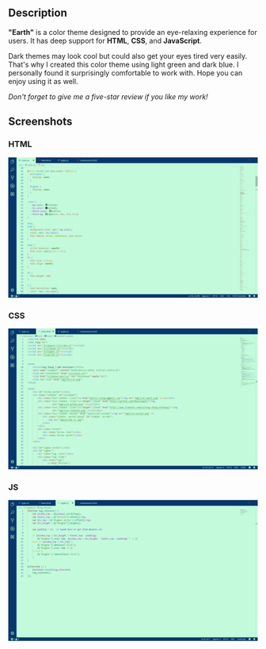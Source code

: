 ## **Description**

**"Earth"** is a color theme designed to provide an eye-relaxing experience for users. It has deep support for **HTML**, **CSS**, and **JavaScript**.

Dark themes may look cool but could also get your eyes tired very easily. That's why I created this color theme using light green and dark blue. I personally found it surprisingly comfortable to work with. Hope you can enjoy using it as well.

*Don't forget to give me a five-star review if you like my work!*

## **Screenshots**

### **HTML**

![alt-text](image\screenshot-css.png)

### **CSS**

![alt-text](image\screenshot-html.png)

### **JS**

![alt-text](image\screenshot-js.png)
